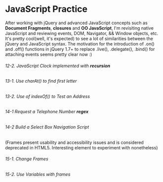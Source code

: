 JavaScript Practice
========

After working with jQuery and advanced JavaScript concepts such as **Document Fragments**, **closures** and **OO JavaScript**, I'm revisiting native JavaScript and reviewing events, DOM, Navigator, && Window objects, etc. It's pretty cool(well, it's expected) to see a lot of similarities between the jQuery and JavaScript syntax. The motivation for  the introduction of .on() and .off() functions in jQuery 1.7+ to replace .live(), .delegate(), .bind() for attaching events seems pretty clear now :)


###### 12-2. JavaScript Clock implemented with **recursion**
###### 13-1. Use charAt() to find first letter
###### 13-2. Use of indexOf() to Test an Address
###### 14-1  Request a Telephone Number **regex**
###### 14-2  Build a Select Box Navigation Script
(Frames present usability and accessibility issues and is considered deprecated in HTML5. Interesting element to experiment with nonetheless)
###### 15-1. Change Frames
###### 15-2. Use Variables with frames

